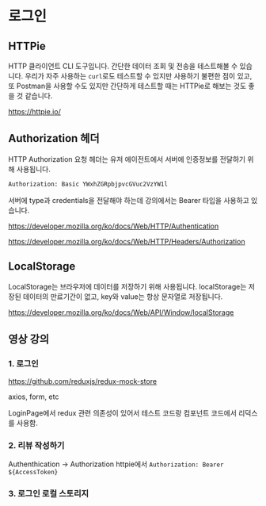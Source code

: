 # 로그인

## HTTPie

HTTP 클라이언트 CLI 도구입니다. 간단한 데이터 조회 및 전송을 테스트해볼 수 있습니다. 우리가 자주 사용하는 `curl`로도 테스트할 수 있지만 사용하기 불편한 점이 있고, 또 Postman을 사용할 수도 있지만 간단하게 테스트할 때는 HTTPie로 해보는 것도 좋을 것 같습니다.

<https://httpie.io/>

## Authorization 헤더

HTTP Authorization 요청 헤더는 유저 에이전트에서 서버에 인증정보를 전달하기 위해 사용됩니다.

```txt
Authorization: Basic YWxhZGRpbjpvcGVuc2VzYW1l
```

서버에 type과 credentials을 전달해야 하는데 강의에서는 Bearer 타입을 사용하고 있습니다.

<https://developer.mozilla.org/ko/docs/Web/HTTP/Authentication>

<https://developer.mozilla.org/ko/docs/Web/HTTP/Headers/Authorization>

## LocalStorage

LocalStorage는 브라우저에 데이터를 저장하기 위해 사용됩니다. localStorage는 저장된 데이터의 만료기간이 없고, key와 value는 항상 문자열로 저장됩니다.

<https://developer.mozilla.org/ko/docs/Web/API/Window/localStorage>

## 영상 강의

### 1. 로그인

<https://github.com/reduxjs/redux-mock-store>

axios, form, etc

LoginPage에서 redux 관련 의존성이 있어서 테스트 코드랑 컴포넌트 코드에서 리덕스를 사용함.

### 2. 리뷰 작성하기

Authenthication -> Authorization
httpie에서 `Authorization: Bearer ${AccessToken}`

### 3. 로그인 로컬 스토리지
